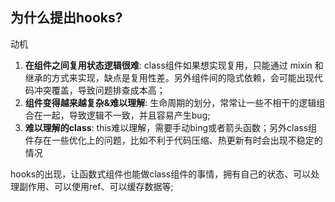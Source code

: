 ## 为什么提出hooks?

动机

1. **在组件之间复用状态逻辑很难**: class组件如果想实现复用，只能通过 mixin 和继承的方式来实现，缺点是复用性差。另外组件间的隐式依赖，会可能出现代码冲突覆盖，导致问题排查成本高；
2. **组件变得越来越复杂&难以理解**: 生命周期的划分，常常让一些不相干的逻辑组合在一起，导致逻辑不一致，并且容易产生bug;
3. **难以理解的class**: this难以理解，需要手动bing或者箭头函数；另外class组件存在一些优化上的问题，比如不利于代码压缩、热更新有时会出现不稳定的情况


hooks的出现，让函数式组件也能做class组件的事情，拥有自己的状态、可以处理副作用、可以使用ref、可以缓存数据等;